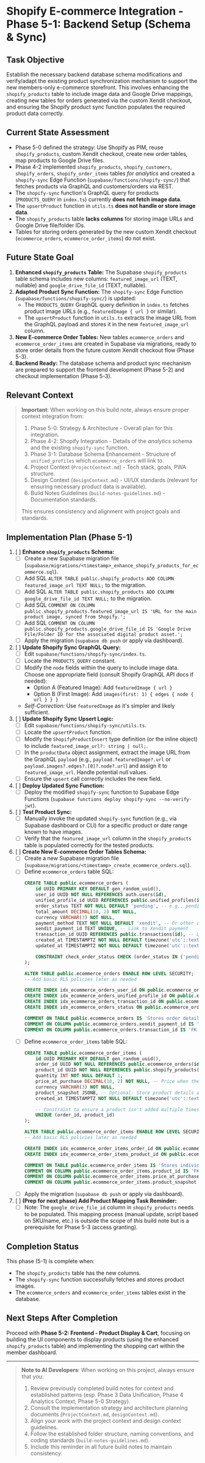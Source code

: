 # Shopify E-commerce Integration - Phase 5-1: Backend Setup (Schema & Sync)

## Task Objective
Establish the necessary backend database schema modifications and verify/adapt the existing product synchronization mechanism to support the new members-only e-commerce storefront. This involves enhancing the `shopify_products` table to include image data and Google Drive mappings, creating new tables for orders generated via the custom Xendit checkout, and ensuring the Shopify product sync function populates the required product data correctly.

## Current State Assessment
-   Phase 5-0 defined the strategy: Use Shopify as PIM, reuse `shopify_products`, custom Xendit checkout, create new order tables, map products to Google Drive files.
-   Phase 4-2 implemented `shopify_products`, `shopify_customers`, `shopify_orders`, `shopify_order_items` tables *for analytics* and created a `shopify-sync` Edge Function (`supabase/functions/shopify-sync/`) that fetches products via GraphQL and customers/orders via REST.
-   The `shopify-sync` function's GraphQL query for products (`PRODUCTS_QUERY` in `index.ts`) currently **does not fetch image data**.
-   The `upsertProduct` function in `utils.ts` **does not handle or store image data**.
-   The `shopify_products` table **lacks columns** for storing image URLs and Google Drive file/folder IDs.
-   Tables for storing orders generated by the new custom Xendit checkout (`ecommerce_orders`, `ecommerce_order_items`) do not exist.

## Future State Goal
1.  **Enhanced `shopify_products` Table:** The Supabase `shopify_products` table schema includes new columns: `featured_image_url` (TEXT, nullable) and `google_drive_file_id` (TEXT, nullable).
2.  **Adapted Product Sync Function:** The `shopify-sync` Edge Function (`supabase/functions/shopify-sync/`) is updated:
    *   The `PRODUCTS_QUERY` GraphQL query definition in `index.ts` fetches product image URLs (e.g., `featuredImage { url }` or similar).
    *   The `upsertProduct` function in `utils.ts` extracts the image URL from the GraphQL payload and stores it in the new `featured_image_url` column.
3.  **New E-commerce Order Tables:** New tables `ecommerce_orders` and `ecommerce_order_items` are created in Supabase via migrations, ready to store order details from the future custom Xendit checkout flow (Phase 5-3).
4.  **Backend Ready:** The database schema and product sync mechanism are prepared to support the frontend development (Phase 5-2) and checkout implementation (Phase 5-3).

## Relevant Context

> **Important**: When working on this build note, always ensure proper context integration from:
> 1.  Phase 5-0: Strategy & Architecture - Overall plan for this integration.
> 2.  Phase 4-2: Shopify Integration - Details of the *analytics* schema and the existing `shopify-sync` function.
> 3.  Phase 3-1: Database Schema Enhancement - Structure of `unified_profiles` which `ecommerce_orders` will link to.
> 4.  Project Context (`ProjectContext.md`) - Tech stack, goals, PWA structure.
> 5.  Design Context (`designContext.md`) - UI/UX standards (relevant for ensuring necessary product data is available).
> 6.  Build Notes Guidelines (`build-notes-guidelines.md`) - Documentation standards.
>
> This ensures consistency and alignment with project goals and standards.

## Implementation Plan (Phase 5-1)

1.  [ ] **Enhance `shopify_products` Schema:**
    *   [ ] Create a new Supabase migration file (`supabase/migrations/<timestamp>_enhance_shopify_products_for_ecommerce.sql`).
    *   [ ] Add SQL `ALTER TABLE public.shopify_products ADD COLUMN featured_image_url TEXT NULL;` to the migration.
    *   [ ] Add SQL `ALTER TABLE public.shopify_products ADD COLUMN google_drive_file_id TEXT NULL;` to the migration.
    *   [ ] Add SQL `COMMENT ON COLUMN public.shopify_products.featured_image_url IS 'URL for the main product image, synced from Shopify.';`
    *   [ ] Add SQL `COMMENT ON COLUMN public.shopify_products.google_drive_file_id IS 'Google Drive File/Folder ID for the associated digital product asset.';`
    *   [ ] Apply the migration (`supabase db push` or apply via dashboard).
2.  [ ] **Update Shopify Sync GraphQL Query:**
    *   [ ] Edit `supabase/functions/shopify-sync/index.ts`.
    *   [ ] Locate the `PRODUCTS_QUERY` constant.
    *   [ ] Modify the `node` fields within the query to include image data. Choose one appropriate field (consult Shopify GraphQL API docs if needed):
        *   Option A (Featured Image): Add `featuredImage { url }`
        *   Option B (First Image): Add `images(first: 1) { edges { node { url } } }`
    *   *Self-Correction:* Use `featuredImage` as it's simpler and likely sufficient.
3.  [ ] **Update Shopify Sync Upsert Logic:**
    *   [ ] Edit `supabase/functions/shopify-sync/utils.ts`.
    *   [ ] Locate the `upsertProduct` function.
    *   [ ] Modify the `ShopifyProductInsert` type definition (or the inline object) to include `featured_image_url?: string | null;`.
    *   [ ] In the `productData` object assignment, extract the image URL from the GraphQL `payload` (e.g., `payload.featuredImage?.url` or `payload.images?.edges?.[0]?.node?.url`) and assign it to `featured_image_url`. Handle potential null values.
    *   [ ] Ensure the `upsert` call correctly includes the new field.
4.  [ ] **Deploy Updated Sync Function:**
    *   [ ] Deploy the modified `shopify-sync` function to Supabase Edge Functions (`supabase functions deploy shopify-sync --no-verify-jwt`).
5.  [ ] **Test Product Sync:**
    *   [ ] Manually invoke the updated `shopify-sync` function (e.g., via Supabase dashboard or CLI) for a specific product or date range known to have images.
    *   [ ] Verify that the `featured_image_url` column in the `shopify_products` table is populated correctly for the tested products.
6.  [ ] **Create New E-commerce Order Tables Schema:**
    *   [ ] Create a new Supabase migration file (`supabase/migrations/<timestamp>_create_ecommerce_orders.sql`).
    *   [ ] Define `ecommerce_orders` table SQL:
        ```sql
        CREATE TABLE public.ecommerce_orders (
            id UUID PRIMARY KEY DEFAULT gen_random_uuid(),
            user_id UUID NOT NULL REFERENCES auth.users(id),
            unified_profile_id UUID REFERENCES public.unified_profiles(id), -- Denormalized for easier querying
            order_status TEXT NOT NULL DEFAULT 'pending', -- e.g., pending, processing, completed, failed
            total_amount DECIMAL(10, 2) NOT NULL,
            currency VARCHAR(3) NOT NULL,
            payment_method TEXT NOT NULL DEFAULT 'xendit', -- Or other custom methods later
            xendit_payment_id TEXT UNIQUE, -- Link to Xendit payment
            transaction_id UUID REFERENCES public.transactions(id), -- Link to internal transaction record
            created_at TIMESTAMPTZ NOT NULL DEFAULT timezone('utc'::text, now()),
            updated_at TIMESTAMPTZ NOT NULL DEFAULT timezone('utc'::text, now()),

            CONSTRAINT check_order_status CHECK (order_status IN ('pending', 'processing', 'completed', 'failed', 'refunded'))
        );

        ALTER TABLE public.ecommerce_orders ENABLE ROW LEVEL SECURITY;
        -- Add basic RLS policies later as needed

        CREATE INDEX idx_ecommerce_orders_user_id ON public.ecommerce_orders(user_id);
        CREATE INDEX idx_ecommerce_orders_unified_profile_id ON public.ecommerce_orders(unified_profile_id);
        CREATE INDEX idx_ecommerce_orders_transaction_id ON public.ecommerce_orders(transaction_id);
        CREATE INDEX idx_ecommerce_orders_status ON public.ecommerce_orders(order_status);

        COMMENT ON TABLE public.ecommerce_orders IS 'Stores order details generated by the custom Xendit checkout flow.';
        COMMENT ON COLUMN public.ecommerce_orders.xendit_payment_id IS 'Unique identifier from the Xendit payment transaction.';
        COMMENT ON COLUMN public.ecommerce_orders.transaction_id IS 'FK to the unified transactions table.';
        ```
    *   [ ] Define `ecommerce_order_items` table SQL:
        ```sql
        CREATE TABLE public.ecommerce_order_items (
            id UUID PRIMARY KEY DEFAULT gen_random_uuid(),
            order_id UUID NOT NULL REFERENCES public.ecommerce_orders(id) ON DELETE CASCADE,
            product_id UUID NOT NULL REFERENCES public.shopify_products(id), -- Link to the product being purchased
            quantity INT NOT NULL DEFAULT 1,
            price_at_purchase DECIMAL(10, 2) NOT NULL, -- Price when the order was placed
            currency VARCHAR(3) NOT NULL,
            product_snapshot JSONB, -- Optional: Store product details at time of purchase
            created_at TIMESTAMPTZ NOT NULL DEFAULT timezone('utc'::text, now()),

            -- Constraint to ensure a product isn't added multiple times to the same order (adjust if needed)
            UNIQUE (order_id, product_id) 
        );

        ALTER TABLE public.ecommerce_order_items ENABLE ROW LEVEL SECURITY;
        -- Add basic RLS policies later as needed

        CREATE INDEX idx_ecommerce_order_items_order_id ON public.ecommerce_order_items(order_id);
        CREATE INDEX idx_ecommerce_order_items_product_id ON public.ecommerce_order_items(product_id);

        COMMENT ON TABLE public.ecommerce_order_items IS 'Stores individual items associated with a custom e-commerce order.';
        COMMENT ON COLUMN public.ecommerce_order_items.product_id IS 'FK to the shopify_products table.';
        COMMENT ON COLUMN public.ecommerce_order_items.price_at_purchase IS 'Captures the price paid, in case product price changes later.';
        COMMENT ON COLUMN public.ecommerce_order_items.product_snapshot IS 'Optional JSON blob containing product details (title, sku, etc.) at the time of purchase for historical accuracy.';
        ```
    *   [ ] Apply the migration (`supabase db push` or apply via dashboard).
7.  [ ] **(Prep for next phase) Add Product Mapping Task Reminder:**
    *   [ ] Note: The `google_drive_file_id` column in `shopify_products` needs to be populated. This mapping process (manual update, script based on SKU/name, etc.) is outside the scope of *this* build note but is a prerequisite for Phase 5-3 (access granting).

## Completion Status

This phase (5-1) is complete when:
- The `shopify_products` table has the new columns.
- The `shopify-sync` function successfully fetches and stores product images.
- The `ecommerce_orders` and `ecommerce_order_items` tables exist in the database.

## Next Steps After Completion
Proceed with **Phase 5-2: Frontend - Product Display & Cart**, focusing on building the UI components to display products (using the enhanced `shopify_products` table) and implementing the shopping cart within the member dashboard.

---

> **Note to AI Developers**: When working on this project, always ensure that you:
> 1.  Review previously completed build notes for context and established patterns (esp. Phase 3 Data Unification, Phase 4 Analytics Context, Phase 5-0 Strategy).
> 2.  Consult the implementation strategy and architecture planning documents (`ProjectContext.md`, `designContext.md`).
> 3.  Align your work with the project context and design context guidelines.
> 4.  Follow the established folder structure, naming conventions, and coding standards (`build-notes-guidelines.md`).
> 5.  Include this reminder in all future build notes to maintain consistency. 
